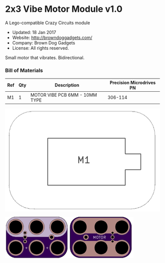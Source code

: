 <!--- start title --->
# 2x3 Vibe Motor Module v1.0
A Lego-compatible Crazy Circuits module

- Updated: 18 Jan 2017
- Website: http://browndoggadgets.com/
- Company: Brown Dog Gadgets
- License: All rights reserved.

<!--- end title --->
Small motor that vibrates. Bidirectional.

### Bill of Materials

<!--- bom start --->
|Ref|Qty|Description|Precision Microdrives PN|
|---|---|-----------|------|
|M1|1|MOTOR VIBE PCB 6MM - 10MM TYPE|306-114|

<!--- bom end --->
![Assembly Diagram](assembly.png)

![Gerber Preview](preview.png)

